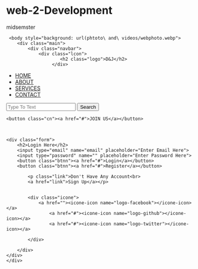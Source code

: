 # web-2-Development
midsemster
<!DOCTYPE html>
<html lang="en">
<head>
    <meta charset="UTF-8">
    <meta name="viewport" content="width=device-width, initial-scale=1.0">
    <title>D & J SOFTWARE CONSULTANTS LIMITED </title>
    <link rel="stylesheet" href="quize.css">
</head>
<body>

     <body style="background: url(phtoto\ and\ videos/webphoto.webp">
        <div class="main">
            <div class="navbar">
                <div class="lcon">
                        <h2 class="logo">D&J</h2>
                     </div>
                             
   <div class="menu">
    <ul>  
        <li><a href="#">HOME</a></li>
        <li><a href="pagetwo.html">ABOUT</a></li>
        <li><a href="#">SERVICES</a></li>
        <li><a href="#">CONTACT</a></li>
    </ul>
    </div>


<div class="search">
<input class="srch" type="search" name="" placeholder="Type To Text">
<a href="#"> <button class="btn">Search</button></a></div>


    <button class="cn"><a href="#">JOIN US</a></button>
    
    

    <div class="form">
        <h2>Login Here</h2>
        <input type="email" name="email" placeholder="Enter Email Here">
        <input type="password" name="" placeholder="Enter Password Here">
        <button class="btnn"><a href="#">Login</a></button>
        <button class="btnn"><a href="#">Register</a></button>

            <p class="link">Don't Have Any Account<br>
            <a href="link">Sign Up</a></p>
          

            <div class="icone">
                <a href=""><icone-icon name="logo-facebook"></icone-icon></a>
                    <a href="#"><icone-icon name="logo-github"></icone-icon></a>
                    <a href="#"><icone-icon name="logo-twitter"></icone-icon></a>
                    
            </div>

        </div>
    </div>  
    </div>


</body>
</html>
